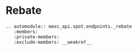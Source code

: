 # Rebate

```{eval-rst}
.. automodule:: mexc_api.spot.endpoints._rebate
   :members:
   :private-members:
   :exclude-members: __weakref__
```